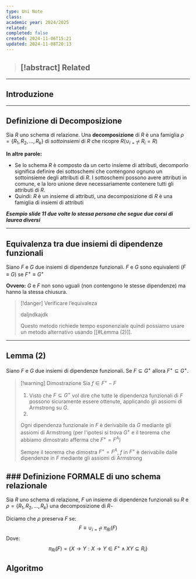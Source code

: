 ```yaml
---
type: Uni Note
class: 
academic year: 2024/2025
related: 
completed: false
created: 2024-11-06T15:21
updated: 2024-11-08T20:13
---
```

>[!abstract] Related
>- 

---
## Introduzione



---
## Definizione di Decomposizione

Sia $R$ uno schema di relazione. Una **decomposizione** di $R$ è una famiglia $\rho = \{ R_{1}, R_{2} , \dots, R_{k}\}$ di *sottoinsiemi* di $R$ che ricopre $R ( \cup_{i=1^{k}} \ R_{i} = R)$

**In altre parole:** 
- Se lo schema $R$ è composto da un certo insieme di attributi, decomporlo significa definire dei sottoschemi che contengono ognuno un sottoinsieme degli attributi di $R$. I sottoschemi possono avere attributi in comune, e la loro unione deve necessariamente contenere tutti gli attributi di $R$.
- Quindi: $R$ è un insieme di attributi, una decomposizione di $R$ è una famiglia di insiemi di attributi

***Esempio slide 11 due volte lo stessa persona che segue due corsi di laurea diversi***

---
## Equivalenza tra due insiemi di dipendenze funzionali


Siano $F$ e $G$ due insiemi di dipendenze funzionali. $F$ e $G$ sono equivalenti ($F \equiv G$) se $F^{+} \equiv G^{+}$

**Ovvero:** $G$ e $F$ non sono uguali (non contengono le stesse dipendenze) ma hanno la stessa chiusura.

>[!danger] Verificare l’equivaleza
>
>daljndkajdk
>
>Questo metodo richiede tempo esponenziale quindi possiamo usare un metodo alternativo usando [[#Lemma (2)]].

---
## Lemma (2)

Siano $F$ e $G$ due insiemi di dipendenze funzionali. Se $F \subseteq G^{+}$ allora $F^{+} \subseteq G^{+}$.

>[!warning] Dimostrazione
>Sia $f \in F^{+} - F$
>
>1. Visto che $F \subseteq G^{+}$ vol dire che tutte le dipendenza funzionali di $F$ possono sicuramente essere ottenute, applicando gli assiomi di Armstrong su $G$.
>2. 
>
>Ogni dipendenza funzionale in $F$ è derivabile da $G$ mediante gli assiomi di Armstrong (per l'ipotesi si trova $G^{+}$ e il teorema che abbiamo dimostrato afferma che $F^{+} = F^{A}$)
>
>Sempre il teorema che dimostra $F^{+} = F^{A}$, $f$  in $F^{+}$ è derivabile dalle dipendenze in $F$ mediante gli assiomi di Armstrong

## ### Definizione FORMALE di uno schema relazionale

Sia $R$ uno schema di relazione, $F$ un insieme di dipendenze funzionali su $R$ e $\rho  = \{ R_{1}, R_{2}, \dots, R_{k} \}$ una decomposizione di $R$-

Diciamo che $\rho$ preserva $F$ se:
$$F \equiv \cup_{i=1^{k}}\ \pi_{Ri}(F)$$
Dove:
$$
\pi_{Ri} (F) = \{ X \to Y: X \to  Y \in F^{+} \wedge XY \subseteq R_{i} \}
$$

## Algoritmo

